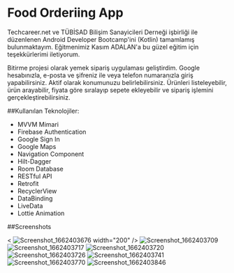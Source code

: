 # Food Orderiing App

Techcareer.net ve TÜBİSAD Bilişim Sanayicileri Derneği işbirliği ile düzenlenen Android Developer Bootcamp'ini (Kotlin) tamamlamış bulunmaktayım. Eğitmenimiz Kasım ADALAN'a bu güzel eğitim için teşekkürlerimi iletiyorum.

Bitirme projesi olarak yemek sipariş uygulaması geliştirdim. Google hesabınızla, e-posta ve şifreniz ile veya telefon numaranızla giriş yapabilirsiniz. Aktif olarak konumunuzu belirlebilirsiniz. Ürünleri listeleyebilir, ürün arayabilir, fiyata göre sıralayıp sepete ekleyebilir ve sipariş işlemini gerçekleştirebilirsiniz.

##Kullanılan Teknolojiler:
- MVVM Mimari
- Firebase Authentication
- Google Sign In
- Google Maps
- Navigation Component
- Hilt-Dagger
- Room Database
- RESTful API
- Retrofit
- RecyclerView
- DataBinding
- LiveData
- Lottie Animation


##Screenshots

< ![Screenshot_1662403676](https://user-images.githubusercontent.com/88112967/188502453-7a420d34-69be-422a-b368-0dd0a6642401.png) width="200" />
![Screenshot_1662403709](https://user-images.githubusercontent.com/88112967/188502455-e0b49945-f832-40c8-be02-fa3135274611.png)
![Screenshot_1662403717](https://user-images.githubusercontent.com/88112967/188502457-cbea70fc-67a8-435a-9293-9e2ad7961379.png)
![Screenshot_1662403720](https://user-images.githubusercontent.com/88112967/188502459-e75f3f87-e4fb-4afd-80c3-30b158f3858d.png)
![Screenshot_1662403726](https://user-images.githubusercontent.com/88112967/188502460-6ec3af38-b900-411e-93cf-01ebbc805364.png)
![Screenshot_1662403741](https://user-images.githubusercontent.com/88112967/188502463-38178180-77bb-4991-b2a4-810f00f0181f.png)
![Screenshot_1662403770](https://user-images.githubusercontent.com/88112967/188502464-b7c30e9e-8a98-44b8-a46e-7cd42760c0f8.png)
![Screenshot_1662403846](https://user-images.githubusercontent.com/88112967/188502467-b0420e8b-9ab6-4fec-aa61-151517da5b25.png)
